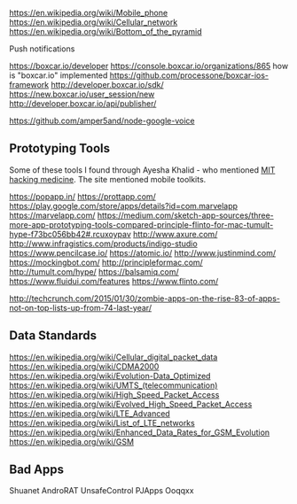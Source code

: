 
<!--
-->

https://en.wikipedia.org/wiki/Mobile_phone
https://en.wikipedia.org/wiki/Cellular_network
https://en.wikipedia.org/wiki/Bottom_of_the_pyramid

Push notifications

https://boxcar.io/developer
https://console.boxcar.io/organizations/865
how is "boxcar.io" implemented
https://github.com/processone/boxcar-ios-framework
http://developer.boxcar.io/sdk/
https://new.boxcar.io/user_session/new
http://developer.boxcar.io/api/publisher/


https://github.com/amper5and/node-google-voice

Prototyping Tools
-----------------

Some of these tools I found through Ayesha Khalid - who
mentioned
[MIT hacking medicine]( http://hackingmedicine.mit.edu/toolkits/ ).
The site mentioned mobile toolkits.

https://popapp.in/
https://prottapp.com/
https://play.google.com/store/apps/details?id=com.marvelapp
https://marvelapp.com/
https://medium.com/sketch-app-sources/three-more-app-prototyping-tools-compared-principle-flinto-for-mac-tumult-hype-f73bc056bb42#.rcuxoypav
http://www.axure.com/
http://www.infragistics.com/products/indigo-studio
https://www.pencilcase.io/
https://atomic.io/
http://www.justinmind.com/
https://mockingbot.com/
http://principleformac.com/
http://tumult.com/hype/
https://balsamiq.com/
https://www.fluidui.com/features
https://www.flinto.com/


http://techcrunch.com/2015/01/30/zombie-apps-on-the-rise-83-of-apps-not-on-top-lists-up-from-74-last-year/

Data Standards
--------------

https://en.wikipedia.org/wiki/Cellular_digital_packet_data
https://en.wikipedia.org/wiki/CDMA2000
https://en.wikipedia.org/wiki/Evolution-Data_Optimized
https://en.wikipedia.org/wiki/UMTS_(telecommunication)
https://en.wikipedia.org/wiki/High_Speed_Packet_Access
https://en.wikipedia.org/wiki/Evolved_High_Speed_Packet_Access
https://en.wikipedia.org/wiki/LTE_Advanced
https://en.wikipedia.org/wiki/List_of_LTE_networks
https://en.wikipedia.org/wiki/Enhanced_Data_Rates_for_GSM_Evolution
https://en.wikipedia.org/wiki/GSM

Bad Apps
---------

Shuanet
AndroRAT
UnsafeControl
PJApps
Ooqqxx
<!-- vim: set autoindent expandtab sw=4 syntax=markdown: -->
